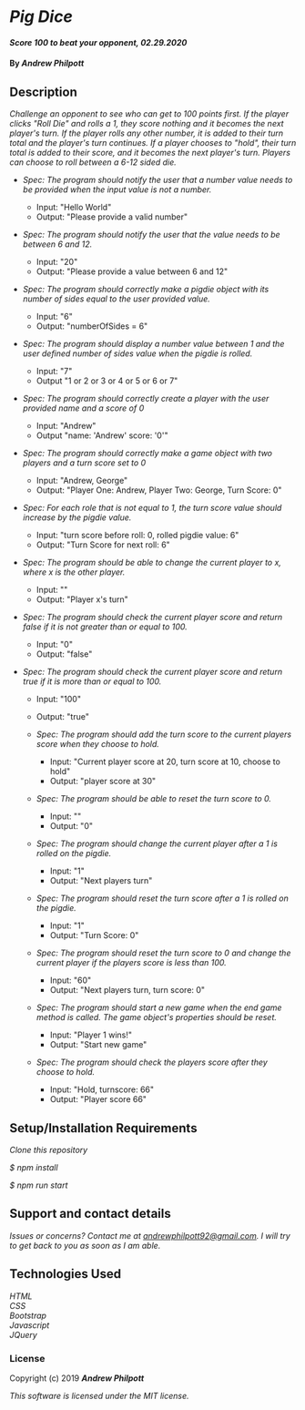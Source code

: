 # _Pig Dice_

#### _Score 100 to beat your opponent, 02.29.2020_

#### By _**Andrew Philpott**_

## Description

_Challenge an opponent to see who can get to 100 points first. If the player clicks "Roll Die" and rolls a 1, they score nothing and it becomes the next player's turn. If the player rolls any other number, it is added to their turn total and the player's turn continues. If a player chooses to "hold", their turn total is added to their score, and it becomes the next player's turn. Players can choose to roll between a 6-12 sided die._

- _Spec: The program should notify the user that a number value needs to be provided when the input value is not a number._

  - Input: "Hello World"
  - Output: "Please provide a valid number"

- _Spec: The program should notify the user that the value needs to be between 6 and 12._

  - Input: "20"
  - Output: "Please provide a value between 6 and 12"

- _Spec: The program should correctly make a pigdie object with its number of sides equal to the user provided value._

  - Input: "6"
  - Output: "numberOfSides = 6"

- _Spec: The program should display a number value between 1 and the user defined number of sides value when the pigdie is rolled._

  - Input: "7"
  - Output "1 or 2 or 3 or 4 or 5 or 6 or 7"

- _Spec: The program should correctly create a player with the user provided name and a score of 0_

  - Input: "Andrew"
  - Output "name: 'Andrew' score: '0'"

- _Spec: The program should correctly make a game object with two players and a turn score set to 0_

  - Input: "Andrew, George"
  - Output: "Player One: Andrew, Player Two: George, Turn Score: 0"

- _Spec: For each role that is not equal to 1, the turn score value should increase by the pigdie value._

  - Input: "turn score before roll: 0, rolled pigdie value: 6"
  - Output: "Turn Score for next roll: 6"

- _Spec: The program should be able to change the current player to x, where x is the other player._

  - Input: ""
  - Output: "Player x's turn"

- _Spec: The program should check the current player score and return false if it is not greater than or equal to 100._

  - Input: "0"
  - Output: "false"

- _Spec: The program should check the current player score and return true if it is more than or equal to 100._

  - Input: "100"
  - Output: "true"

  - _Spec: The program should add the turn score to the current players score when they choose to hold._

    - Input: "Current player score at 20, turn score at 10, choose to hold"
    - Output: "player score at 30"

  - _Spec: The program should be able to reset the turn score to 0._

    - Input: ""
    - Output: "0"

  - _Spec: The program should change the current player after a 1 is rolled on the pigdie._

    - Input: "1"
    - Output: "Next players turn"

  - _Spec: The program should reset the turn score after a 1 is rolled on the pigdie._

    - Input: "1"
    - Output: "Turn Score: 0"

  - _Spec: The program should reset the turn score to 0 and change the current player if the players score is less than 100._

    - Input: "60"
    - Output: "Next players turn, turn score: 0"

  - _Spec: The program should start a new game when the end game method is called. The game object's properties should be reset._

    - Input: "Player 1 wins!"
    - Output: "Start new game"

  - _Spec: The program should check the players score after they choose to hold._
    - Input: "Hold, turnscore: 66"
    - Output: "Player score 66"

## Setup/Installation Requirements

_Clone this repository_

_\$ npm install_

_\$ npm run start_

## Support and contact details

_Issues or concerns? Contact me at andrewphilpott92@gmail.com. I will try to get back to you as soon as I am able._

## Technologies Used

_HTML_<br>
_CSS_<br>
_Bootstrap_<br>
_Javascript_<br>
_JQuery_

### License

Copyright (c) 2019 **_Andrew Philpott_**

_This software is licensed under the MIT license._
